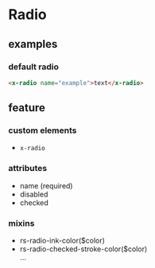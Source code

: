 # Radio
## examples
### default radio
```html
<x-radio name="example">text</x-radio>
```
## feature
### custom elements
* `x-radio`

### attributes
* name (required)
* disabled
* checked

### mixins
* rs-radio-ink-color($color)
* rs-radio-checked-stroke-color($color)  
  ...